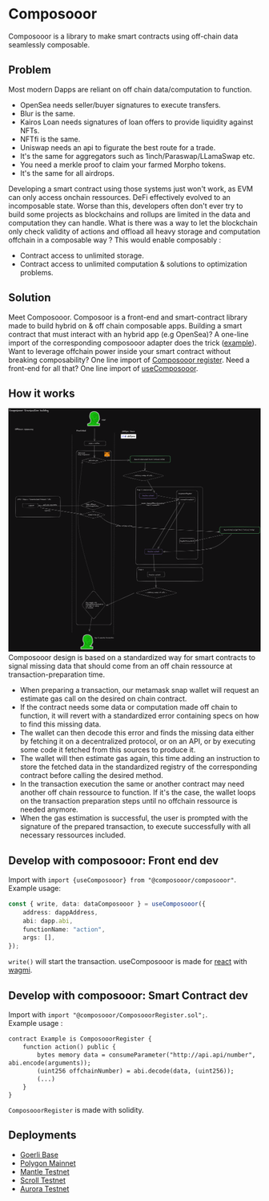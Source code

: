 # Composooor

Composooor is a library to make smart contracts using off-chain data seamlessly composable.

## Problem

Most modern Dapps are reliant on off chain data/computation to function.

- OpenSea needs seller/buyer signatures to execute transfers.
- Blur is the same.
- Kairos Loan needs signatures of loan offers to provide liquidity against NFTs.
- NFTfi is the same.
- Uniswap needs an api to figurate the best route for a trade.
- It's the same for aggregators such as 1inch/Paraswap/LLamaSwap etc.
- You need a merkle proof to claim your farmed Morpho tokens.
- It's the same for all airdrops.

Developing a smart contract using those systems just won't work, as EVM can only access onchain ressources.
DeFi effectively evolved to an incomposable state. Worse than this, developers often don't ever try to
build some projects as blockchains and rollups are limited in the data and computation they can handle.
What is there was a way to let the blockchain only check validity of actions and offload all heavy storage
and computation offchain in a composable way ? This would enable composably :

- Contract access to unlimited storage.
- Contract access to unlimited computation & solutions to optimization problems.

## Solution

Meet Composooor.
Composoor is a front-end and smart-contract library made to build hybrid on & off chain composable apps.
Building a smart contract that must interact with an hybrid app (e.g OpenSea)? A one-line import of the
corresponding composooor adapter does the trick ([example](./example/contract/contracts/MarketPlaceComposooored.sol)). Want to leverage offchain power inside your smart contract
without breaking composability? One line import of [Composooor register](./packages/composooor/src/sol/ComposooorRegister.sol).
Need a front-end for all that? One line import of [useComposooor](./packages/composooor/src/ts/composooor.ts).

## How it works

![schema](./packages/composooor/composooor-schema.png)
Composooor design is based on a standardized way for smart contracts to signal missing data that should
come from an off chain ressource at transaction-preparation time.

- When preparing a transaction, our metamask snap wallet will request an estimate gas call on the desired on chain contract.
- If the contract needs some data or computation made off chain to function, it will revert with a standardized error containing specs on how to find this missing data.
- The wallet can then decode this error and finds the missing data either by fetching it on a decentralized
protocol, or on an API, or by executing some code it fetched from this sources to produce it.
- The wallet will then estimate gas again, this time adding an instruction to store the fetched data
in the standardized registry of the corresponding contract before calling the desired method.
- In the transaction execution the same or another contract may need another off chain ressource to function.
If it's the case, the wallet loops on the transaction preparation steps until no offchain ressource is needed
anymore.
- When the gas estimation is successful, the user is prompted with the signature of the prepared transaction,
to execute successfully with all necessary ressources included.

## Develop with composooor: Front end dev

Import with `import {useComposooor} from "@composooor/composooor"`.  
Example usage:

```typescript
const { write, data: dataComposooor } = useComposooor({
    address: dappAddress,
    abi: dapp.abi,
    functionName: "action",
    args: [],
});
```

`write()` will start the transaction.
useComposooor is made for [react](https://reactjs.org/) with [wagmi](https://wagmi.sh/).

## Develop with composooor: Smart Contract dev

Import with `import "@composooor/ComposooorRegister.sol";`.  
Example usage :

```solidity
contract Example is ComposooorRegister {
    function action() public {
        bytes memory data = consumeParameter("http://api.api/number", abi.encode(arguments));
        (uint256 offchainNumber) = abi.decode(data, (uint256));
        (...)
    }
}
```

`ComposooorRegister` is made with solidity.

## Deployments

- [Goerli Base](https://goerli.basescan.org/address/0x43b949724b56fd72F0Ad55d65685b7bD2F05800D#code)
- [Polygon Mainnet](https://polygonscan.com/address/0x7165305088dfc6961937fc9bf16600373a01c5ea#code)
- [Mantle Testnet](https://explorer.testnet.mantle.xyz/address/0x7165305088dfC6961937fc9BF16600373A01C5eA/contracts#address-tabs)
- [Scroll Testnet](https://blockscout.scroll.io/address/0x7165305088dfC6961937fc9BF16600373A01C5eA/contracts#address-tabs)
- [Aurora Testnet](https://explorer.testnet.aurora.dev/address/0x7165305088dfC6961937fc9BF16600373A01C5eA/contracts#address-tabs)
